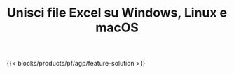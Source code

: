 ﻿---
title: Unisci file Excel su Windows, Linux e macOS 
weight: 7730
url: /it/merger
description: App e API gratuite per combinare file Excel XLS, XLSX, CSV, TSV, ODS, SXC e FODS
---
{{< blocks/products/pf/agp/feature-solution >}} 


